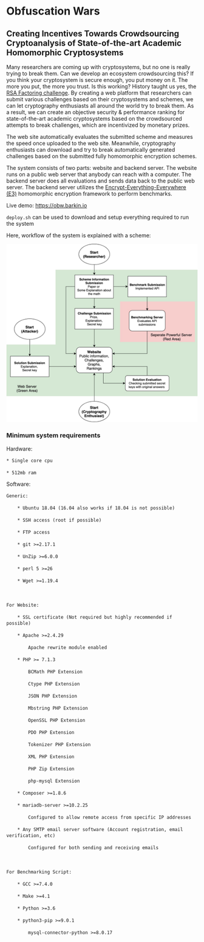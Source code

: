 # Obfuscation Wars
## Creating Incentives Towards Crowdsourcing Cryptoanalysis of State-of-the-art Academic Homomorphic Cryptosystems

Many researchers are coming up with cryptosystems, but no one is really trying to break them. Can we develop an ecosystem crowdsourcing this? If you think your cryptosystem is secure enough, you put money on it. The more you put, the more you trust. Is this working? History taught us yes, the [RSA Factoring challenge](https://en.wikipedia.org/wiki/RSA_Factoring_Challenge). By creating a web platform that researchers can submit various challenges based on their cryptosystems and schemes, we can let cryptography enthusiasts all around the world try to break them. As a result, we can create an objective security & performance ranking for state-of-the-art academic cryptosystems based on the crowdsourced attempts to break challenges, which are incentivized by monetary prizes.

The web site automatically evaluates the submitted scheme and measures the speed once uploaded to the web site. Meanwhile, cryptography enthusiasts can download and try to break automatically generated challenges based on the submitted fully homomorphic encryption schemes. 

The system consists of two parts: website and backend server. The website runs on a public web server that anybody can reach with a computer. The backend server does all evaluations and sends data back to the public web server. The backend server utilizes the [Encrypt-Everything-Everywhere (E3)](https://github.com/momalab/e3) homomorphic encryption framework to perform benchmarks.

Live demo: https://obw.barkin.io

`deploy.sh` can be used to download and setup everything required to run the system

Here, workflow of the system is explained with a scheme:

![Workflow Scheme](workflow.jpg)


### Minimum system requirements

Hardware:

	* Single core cpu

	* 512mb ram


Software:

	Generic:

		* Ubuntu 18.04 (16.04 also works if 18.04 is not possible)

		* SSH access (root if possible)

		* FTP access

		* git >=2.17.1

		* UnZip >=6.0.0

		* perl 5 >=26

		* Wget >=1.19.4



	For Website:

		* SSL certificate (Not required but highly recommended if possible)

		* Apache >=2.4.29

			Apache rewrite module enabled

		* PHP >= 7.1.3

			BCMath PHP Extension

			Ctype PHP Extension

			JSON PHP Extension

			Mbstring PHP Extension

			OpenSSL PHP Extension

			PDO PHP Extension

			Tokenizer PHP Extension

			XML PHP Extension

			PHP Zip Extension

			php-mysql Extension

		* Composer >=1.8.6

		* mariadb-server >=10.2.25

			Configured to allow remote access from specific IP addresses

		* Any SMTP email server software (Account registration, email verification, etc)

			Configured for both sending and receiving emails



	For Benchmarking Script:

		* GCC >=7.4.0

		* Make >=4.1

		* Python >=3.6

		* python3-pip >=9.0.1

			mysql-connector-python >=8.0.17
